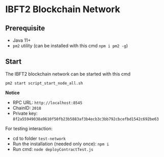# IBFT2 Blockchain Network

## Prerequisite

  - Java 11+
  - `pm2` utility (can be installed with this cmd `npm i pm2 -g`)

## Start

The IBFT2 blockchain network can be started with this cmd

`pm2 start script_start_node_all.sh`

**Notice**

  - RPC URL: `http://localhost:8545`
  - ChainID: `2018`
  - Private key: `8f2a55949038a9610f50fb23b5883af3b4ecb3c3bb792cbcefbd1542c692be63`

For testing interaction:
  - cd to folder `test-network`
  - Run the installation (needed only once): `npm i`
  - Run cmd: `node deployContractTest.js`


